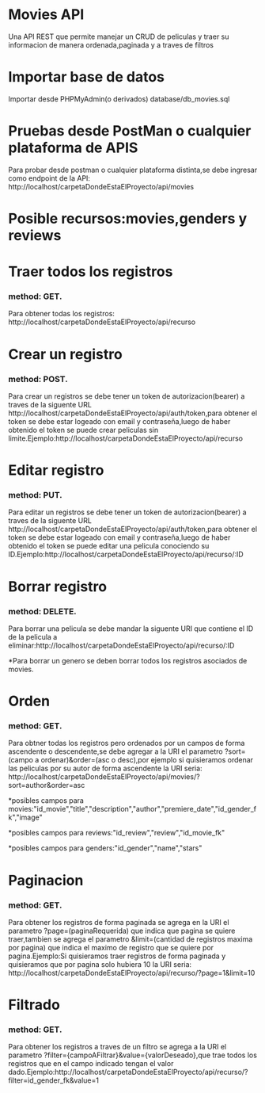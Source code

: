 # Movies API
Una API REST que permite manejar un CRUD de peliculas y traer su informacion de manera ordenada,paginada y a traves de filtros

# Importar base de datos
Importar desde PHPMyAdmin(o derivados) database/db_movies.sql

# Pruebas desde PostMan o cualquier plataforma de APIS
Para probar desde postman o cualquier plataforma distinta,se debe ingresar como endpoint de la API:
  http://localhost/carpetaDondeEstaElProyecto/api/movies


# Posible recursos:movies,genders y reviews

# Traer todos los registros
### method: GET.
Para obtener todas los registros: http://localhost/carpetaDondeEstaElProyecto/api/recurso
# Crear un registro
### method: POST.
Para crear un registros se debe tener un token de autorizacion(bearer) a traves de la siguente URL http://localhost/carpetaDondeEstaElProyecto/api/auth/token,para obtener el token se debe estar logeado con email y contraseña,luego de haber obtenido el token
se puede crear peliculas sin limite.Ejemplo:http://localhost/carpetaDondeEstaElProyecto/api/recurso

# Editar registro
### method: PUT.
Para editar un registros se debe tener un token de autorizacion(bearer) a traves de la siguente URL http://localhost/carpetaDondeEstaElProyecto/api/auth/token,para obtener el token se debe estar logeado con email y contraseña,luego de haber obtenido el token
se puede editar una pelicula conociendo su ID.Ejemplo:http://localhost/carpetaDondeEstaElProyecto/api/recurso/:ID
# Borrar registro
### method: DELETE.
Para borrar una pelicula se debe mandar la siguente URI que contiene el ID de la pelicula a eliminar:http://localhost/carpetaDondeEstaElProyecto/api/recurso/:ID

*Para borrar un genero se deben borrar todos los registros asociados de movies.

# Orden
### method: GET.  
Para obtner todas los registros pero ordenados por un campos de forma ascendente o descendente,se debe agregar a la URI el parametro ?sort=(campo a ordenar)&order=(asc o desc),por ejemplo si quisieramos ordenar las peliculas por su autor de forma ascendente la URI seria:
http://localhost/carpetaDondeEstaElProyecto/api/movies/?sort=author&order=asc

*posibles campos para movies:"id_movie","title","description","author","premiere_date","id_gender_fk","image"

*posibles campos para reviews:"id_review","review","id_movie_fk"

*posibles campos para genders:"id_gender","name","stars"

# Paginacion
### method: GET.  
Para obtener los registros de forma paginada se agrega en la URI el parametro ?page=(paginaRequerida) que indica que pagina se quiere traer,tambien se agrega el parametro &limit=(cantidad de registros maxima por pagina) que indica el maximo de registro que se quiere por pagina.Ejemplo:Si quisieramos traer registros de forma paginada y quisieramos que por pagina solo hubiera 10 la URI seria: http://localhost/carpetaDondeEstaElProyecto/api/recurso/?page=1&limit=10

# Filtrado
### method: GET.
Para obtener los registros a traves de un filtro se agrega a la URI el parametro ?filter={campoAFiltrar}&value={valorDeseado},que trae todos
los registros que en el campo indicado tengan el valor dado.Ejemplo:http://localhost/carpetaDondeEstaElProyecto/api/recurso/?filter=id_gender_fk&value=1


